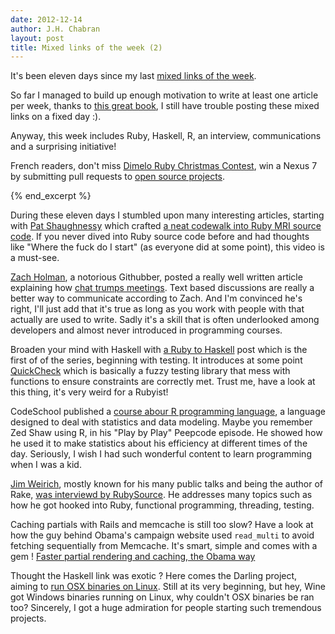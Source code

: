 ```yaml
---
date: 2012-12-14
author: J.H. Chabran
layout: post
title: Mixed links of the week (2)
---
```


It's been eleven days since my last [mixed links of the week](http://jhchabran.com/blog/2012/12/03/mixed-links-of-the-week-1).

So far I managed to build up enough motivation to write at least one article
per week, thanks to [this great book](http://www.amazon.com/gp/product/1934356883/ref=as_li_qf_sp_asin_tl?ie=UTF8&camp=1789&creative=9325&creativeASIN=1934356883&linkCode=as2&tag=jhchabran-20"), I still have trouble posting these mixed links on a fixed day :).

Anyway, this week includes Ruby, Haskell, R, an interview,
communications and a surprising initiative!

French readers, don't miss [Dimelo Ruby Christmas Contest](http://contest.dimelo.com/), win a Nexus 7 by submitting pull requests to [open source projects](http://contest.dimelo.com/#packaging).

{% end_excerpt %}

During these eleven days I stumbled upon many interesting articles,
starting with [Pat Shaughnessy](http://patshaughnessy.net/) which
crafted [a neat codewalk into Ruby MRI source
code](http://www.rubyinside.com/ruby-mri-code-walk-tour-6020.html). If
you never dived into Ruby source code before and had thoughts like "Where the fuck
do I start" (as everyone did at some point), this video is a must-see.

[Zach Holman](http://zachholman.com/), a notorious Githubber, posted a really well written article explaining how [chat trumps meetings](http://zachholman.com/posts/chat/). Text based discussions are really a better way to communicate according to Zach. And I'm convinced he's right, I'll just add that it's true as long as you work with people with that actually are used to write. Sadly it's a skill that is often underlooked among developers and almost never introduced in programming courses.

Broaden your mind with Haskell with [a Ruby to Haskell](http://bendyworks.com/geekville/articles/2012/12/from-ruby-to-haskell-part-1-testing)
post which is the first of of the series, beginning with testing. It introduces at some point [QuickCheck](http://hackage.haskell.org/package/QuickCheck) which is basically a fuzzy testing library that mess with functions to ensure constraints are correctly met. Trust me, have a look at this thing, it's very weird for a Rubyist!

CodeSchool published a [course abour R programming language](http://tryr.codeschool.com/), a language designed to deal with
statistics and data modeling. Maybe you remember Zed Shaw using R, in his "Play by Play" Peepcode episode. He showed how he used it to make statistics about his efficiency at different times of the day. Seriously, I wish I had such wonderful content to learn programming when I was a kid.

[Jim Weirich](http://www.confreaks.com/presenters/24-jim-weirich), mostly known for his many public talks and being the author of Rake, [was interviewd by RubySource](http://rubysource.com/an-interview-with-jim-weirich/). He addresses many topics such as how he got hooked into Ruby, functional programming, threading, testing.

Caching partials with Rails and memcache is still too slow? Have a look
at how the guy behind Obama's campaign website used `read_multi` to avoid
fetching sequentially from Memcache. It's smart, simple and comes with a
gem ! [Faster partial rendering and caching, the Obama way](http://ninjasandrobots.com/rails-faster-partial-rendering-and-caching/)

Thought the Haskell link was exotic ? Here comes the Darling project, aiming
to [run OSX binaries on Linux](http://www.phoronix.com/scan.php?page=news_item&px=MTI0Njc).
Still at its very beginning, but hey, Wine got Windows binaries running
on Linux, why couldn't OSX binaries be ran too? Sincerely, I got a huge admiration for people starting such tremendous projects.
